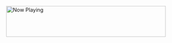 <a href="https://whats-lasitha-now-playing.vercel.app/now-playing?open">
    <img src="https://whats-lasitha-now-playing.vercel.app/now-playing" width="430" height="85" alt="Now Playing">
</a>
